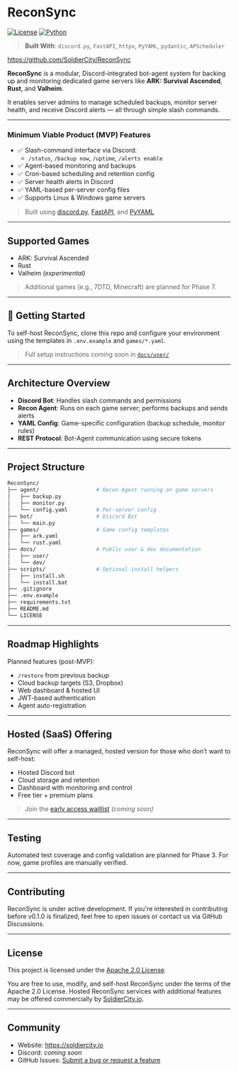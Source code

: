 # ReconSync
[![License](https://img.shields.io/github/license/SoldierCity/ReconSync)](LICENSE)
[![Python](https://img.shields.io/badge/python-3.11+-blue.svg)](https://www.python.org/downloads/)
> **Built With**: `discord.py`, `FastAPI`, `httpx`, `PyYAML`, `pydantic`, `APScheduler`

https://github.com/SoldierCity/ReconSync

**ReconSync** is a modular, Discord-integrated bot-agent system for backing up and monitoring dedicated game servers like  **ARK: Survival Ascended**, **Rust**, and **Valheim**.

It enables server admins to manage scheduled backups, monitor server health, and receive Discord alerts — all through simple slash commands.

---

### Minimum Viable Product (MVP) Features
- ✅ Slash-command interface via Discord:
  - `/status`, `/backup now`, `/uptime`, `/alerts enable`
- ✅ Agent-based monitoring and backups
- ✅ Cron-based scheduling and retention config
- ✅ Server health alerts in Discord
- ✅ YAML-based per-server config files
- ✅ Supports Linux & Windows game servers
> Built using [discord.py](https://discordpy.readthedocs.io/), [FastAPI](https://fastapi.tiangolo.com/), and [PyYAML](https://pyyaml.org/)

---

## Supported Games

- ARK: Survival Ascended
- Rust
- Valheim *(experimental)*

> Additional games (e.g., 7DTD, Minecraft) are planned for Phase 7.

---

## 🔧 Getting Started

To self-host ReconSync, clone this repo and configure your environment using the templates in `.env.example` and `games/*.yaml`.

> Full setup instructions coming soon in [`docs/user/`](docs/user/)

---

## Architecture Overview

- **Discord Bot**: Handles slash commands and permissions
- **Recon Agent**: Runs on each game server; performs backups and sends alerts
- **YAML Config**: Game-specific configuration (backup schedule, monitor rules)
- **REST Protocol**: Bot-Agent communication using secure tokens

---

## Project Structure
```bash
ReconSync/
├── agent/                  # Recon Agent running on game servers
│   ├── backup.py
│   ├── monitor.py
│   └── config.yaml         # Per-server config
├── bot/                    # Discord Bot
│   └── main.py
├── games/                  # Game config templates
│   ├── ark.yaml
│   └── rust.yaml
├── docs/                   # Public user & dev documentation
│   ├── user/
│   └── dev/
├── scripts/                # Optional install helpers
│   ├── install.sh
│   └── install.bat
├── .gitignore
├── .env.example
├── requirements.txt
├── README.md
└── LICENSE
```

---

## Roadmap Highlights

Planned features (post-MVP):
- `/restore` from previous backup
- Cloud backup targets (S3, Dropbox)
- Web dashboard & hosted UI
- JWT-based authentication
- Agent auto-registration

---

## Hosted (SaaS) Offering

ReconSync will offer a managed, hosted version for those who don’t want to self-host:

- Hosted Discord bot
- Cloud storage and retention
- Dashboard with monitoring and control
- Free tier + premium plans

> Join the [early access waitlist](https://soldiercity.io/reconsync) *(coming soon)*

---

## Testing

Automated test coverage and config validation are planned for Phase 3. For now, game profiles are manually verified.

---

## Contributing

ReconSync is under active development. If you're interested in contributing before v0.1.0 is finalized, feel free to open issues or contact us via GitHub Discussions.

---

## License

This project is licensed under the [Apache 2.0 License](LICENSE).

You are free to use, modify, and self-host ReconSync under the terms of the Apache 2.0 License. Hosted ReconSync services with additional features may be offered commercially by [SoldierCity.io](https://soldiercity.io).

---

## Community

- Website: https://soldiercity.io
- Discord: *coming soon*
- GitHub Issues: [Submit a bug or request a feature](https://github.com/SoldierCity/ReconSync/issues)
